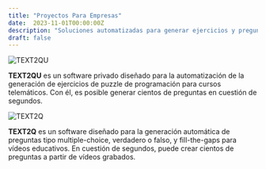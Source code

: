 ```yaml
---
title: "Proyectos Para Empresas"
date:  2023-11-01T00:00:00Z
description: "Soluciones automatizadas para generar ejercicios y preguntas a partir de contenido de video."
draft: false
---
```

![TEXT2QU](/TEXT2QU.png)

**TEXT2QU** es un software privado diseñado para la automatización de la generación de ejercicios de puzzle de programación para cursos telemáticos. Con él, es posible generar cientos de preguntas en cuestión de segundos.

![TEXT2Q](/TEXT2Q.png)

**TEXT2Q** es un software diseñado para la generación automática de preguntas tipo multiple-choice, verdadero o falso, y fill-the-gaps para vídeos educativos. En cuestión de segundos, puede crear cientos de preguntas a partir de vídeos grabados.
